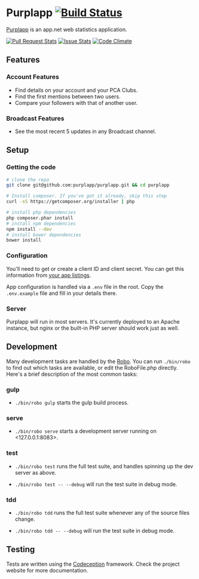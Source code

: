 Purplapp [![Build Status][ci img]][ci link]
========

[Purplapp](http://app.net/purplapp) is an app.net web statistics application.

[![Pull Request Stats][pr img]][pr link] [![Issue Stats][is img]][is link] [![Code Climate][cc img]][cc link]

[ci img]: https://travis-ci.org/purplapp/purplapp.svg?branch=master
[pr img]: https://codeclimate.com/github/purplapp/purplapp/badges/gpa.svg
[is img]: http://issuestats.com/github/purplapp/purplapp/badge/issue
[cc img]: http://issuestats.com/github/purplapp/purplapp/badge/pr

[ci link]: https://travis-ci.org/purplapp/purplapp
[pr link]: http://issuestats.com/github/purplapp/purplapp
[is link]: http://issuestats.com/github/purplapp/purplapp
[cc link]: https://codeclimate.com/github/purplapp/purplapp

## Features

### Account Features

- Find details on your account and your PCA Clubs.
- Find the first mentions between two users.
- Compare your followers with that of another user.

### Broadcast Features

- See the most recent 5 updates in any Broadcast channel.

## Setup

### Getting the code

```bash
# clone the repo
git clone git@github.com:purplapp/purplapp.git && cd purplapp

# Install composer. If you've got it already, skip this step
curl -sS https://getcomposer.org/installer | php

# install php dependencies
php composer.phar install
# install npm dependencies
npm install --dev
# install bower dependencies
bower install
```

### Configuration

You'll need to get or create a client ID and client secret. You can get this
information from [your app listings](https://account.app.net/developer/apps/).

App configuration is handled via a `.env` file in the root. Copy the
`.env.example` file and fill in your details there.


### Server

Purplapp will run in most servers. It's currently deployed to an Apache
instance, but nginx or the built-in PHP server should work just as well.

## Development

Many development tasks are handled by the [Robo][robo]. You can run `./bin/robo`
to find out which tasks are available, or edit the RoboFile.php directly. Here's
a brief description of the most common tasks:

### gulp

- `./bin/robo gulp` starts the gulp build process.

### serve

- `./bin/robo serve` starts a development server running on <127.0.0.1:8083>.

### test

- `./bin/robo test` runs the full test suite, and handles spinning up the dev
  server as above.

- `./bin/robo test -- --debug` will run the test suite in debug mode.

### tdd

- `./bin/robo tdd` runs the full test suite whenever any of the source files
  change.

- `./bin/robo tdd -- --debug` will run the test suite in debug mode.


## Testing

Tests are written using the [Codeception][codecept] framework. Check the project
website for more documentation.

[codecept]: http://codeception.com/
[robo]: http://robo.li/
